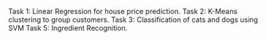 Task 1: Linear Regression for house price prediction.
Task 2: K-Means clustering to group customers.
Task 3: Classification of cats and dogs using SVM
Task 5: Ingredient Recognition.
